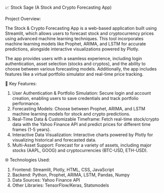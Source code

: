 📈 Stock Sage (A Stock and Crypto Forecasting App)

Project Overview:

The Stock & Crypto Forecasting App is a web-based application built using Streamlit, which allows users to forecast stock and cryptocurrency prices using advanced machine learning techniques. This tool incorporates machine learning models like Prophet, ARIMA, and LSTM for accurate predictions, alongside interactive visualizations powered by Plotly.

The app provides users with a seamless experience, including login authentication, asset selection (stocks and cryptos), and the ability to choose between various forecasting models. Additionally, the app includes features like a virtual portfolio simulator and real-time price tracking.

🔑 Key Features:

1. User Authentication & Portfolio Simulation: Secure login and account creation, enabling users to save credentials and track portfolio performance.
2. Forecasting Models: Choose between Prophet, ARIMA, and LSTM machine learning models for stock and crypto predictions.
3. Real-Time Data & Customizable Timeframe: Fetch real-time stock/crypto data with the Yahoo Finance API and predict prices for different time frames (1-5 years).
4. Interactive Data Visualization: Interactive charts powered by Plotly for visualizing historical and forecasted data.
5. Multi-Asset Support: Forecast for a variety of assets, including major stocks (AAPL, GOOG) and cryptocurrencies (BTC-USD, ETH-USD).



🌐 Technologies Used:

1. Frontend: Streamlit, Plotly, HTML, CSS, JavaScript
2. Backend: Python, Prophet, ARIMA, LSTM, Pandas, Numpy
3. Data Sources: Yahoo Finance API
4. Other Libraries: TensorFlow/Keras, Statsmodels
